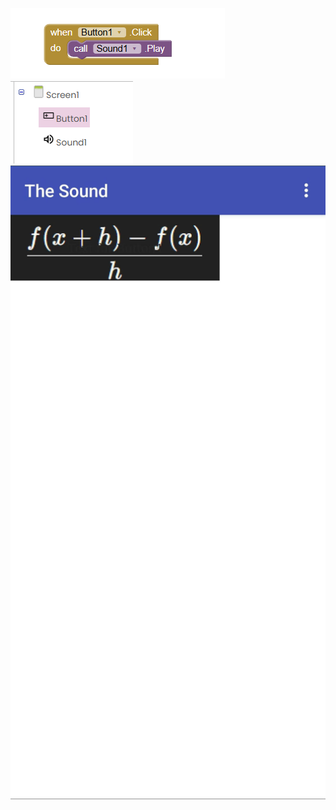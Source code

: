 ![Image Alt](https://github.com/SmartGuard-Wrist/PQM257/blob/main/Screenshot%202025-09-06%20194113.png?raw=true)
![Image Alt](https://github.com/SmartGuard-Wrist/PQM257/blob/main/Screenshot%202025-09-06%20194123.png?raw=true)
![Image Alt](https://github.com/SmartGuard-Wrist/PQM257/blob/main/App%20making.jpg?raw=true)
